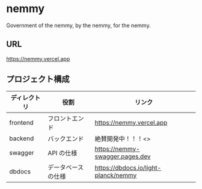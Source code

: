 # nemmy

Government of the nemmy, by the nemmy, for the nemmy.

## URL

<https://nemmy.vercel.app>

## プロジェクト構成

| ディレクトリ | 役割               | リンク                                 |
| ------------ | ------------------ | -------------------------------------- |
| frontend    | フロントエンド     | <https://nemmy.vercel.app>            |
| backend     | バックエンド       | 絶賛開発中！！！<>                     |
| swagger     | API の仕様         | <https://nemmy-swagger.pages.dev>     |
| dbdocs      | データベースの仕様 | <https://dbdocs.io/light-planck/nemmy> |
